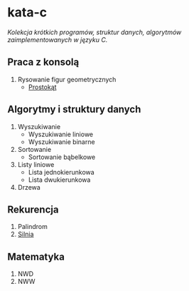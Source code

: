 # kata-c
_Kolekcja krótkich programów, struktur danych, algorytmów zaimplementowanych w języku C._

Praca z konsolą
---------------

1. Rysowanie figur geometrycznych
    * [Prostokąt](/console/print_figure.c)

Algorytmy i struktury danych
----------------------------

1. Wyszukiwanie
    * Wyszukiwanie liniowe
    * Wyszukiwanie binarne
2. Sortowanie
    * Sortowanie bąbelkowe
3. Listy liniowe
    * Lista jednokierunkowa
    * Lista dwukierunkowa
4. Drzewa

Rekurencja
----------

1. Palindrom
2. [Silnia](/recursion/factorial.c)

Matematyka
----------

1. NWD
2. NWW

